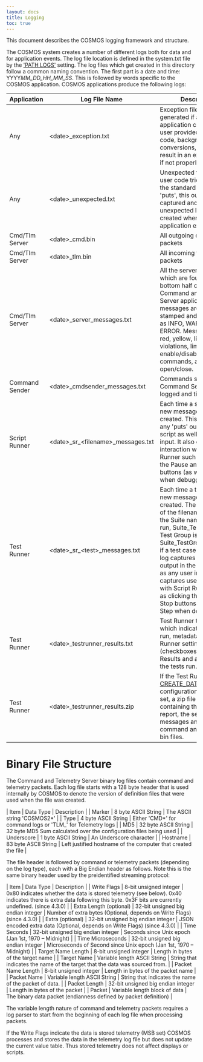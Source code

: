 ```yaml
---
layout: docs
title: Logging
toc: true
---
```


This document describes the COSMOS logging framework and structure.

The COSMOS system creates a number of different logs both for data and for application events. The log file location is defined in the system.txt file by the ['PATH LOGS'](/docs/v4/system#path) setting. The log files which get created in this directory follow a common naming convention. The first part is a date and time: YYYY*MM_DD_HH_MM_SS*. This is followed by words specific to the COSMOS application. COSMOS applications produce the following logs:

| Application    | Log File Name                            | Description                                                                                                                                                                                                                                                                                                                                                                                                                                           |
| -------------- | ---------------------------------------- | ----------------------------------------------------------------------------------------------------------------------------------------------------------------------------------------------------------------------------------------------------------------------------------------------------------------------------------------------------------------------------------------------------------------------------------------------------- |
| Any            | \<date\>\_exception.txt                  | Exception file which is generated if a COSMOS application crashes. Any user provided interface code, background tasks, conversions, etc can result in an exception file if not properly written.                                                                                                                                                                                                                                                      |
| Any            | \<date\>\_unexpected.txt                 | Unexpected text output. If user code tries to print to the standard output using 'puts', this output is captured and an unexpected log file is created when the application exits.                                                                                                                                                                                                                                                                    |
| Cmd/Tlm Server | \<date\>\_cmd.bin                        | All outgoing command packets                                                                                                                                                                                                                                                                                                                                                                                                                          |
| Cmd/Tlm Server | \<date\>\_tlm.bin                        | All incoming telemetry packets                                                                                                                                                                                                                                                                                                                                                                                                                        |
| Cmd/Tlm Server | \<date\>\_server_messages.txt            | All the server messages which are found in the bottom half of the Command and Telemetry Server application. Server messages are time stamped and categorized as INFO, WARN, or ERROR. Messages include red, yellow, limit violations, limit groups enable/disable, commands, and log file open/close.                                                                                                                                                 |
| Command Sender | \<date\>\_cmdsender_messages.txt         | Commands sent through Command Sender are logged and timestamped.                                                                                                                                                                                                                                                                                                                                                                                      |
| Script Runner  | \<date\>\_sr\_\<filename\>\_messages.txt | Each time a script is run, a new messages log file is created. This log captures any 'puts' output in the script as well as any user input. It also captures user interaction with Script Runner such as clicking the Pause and Stop buttons (as well as Step when debugging).                                                                                                                                                                        |
| Test Runner    | \<date\>\_sr\_\<test\>\_messages.txt     | Each time a test is run, a new messages log file is created. The \<test\> part of the filename is either the Suite name if a Suite is run, Suite_TestGroup if a Test Group is run, or Suite_TestGroup_TestCase if a test case is run. This log captures any 'puts' output in the script as well as any user input. It also captures user interaction with Script Runner such as clicking the Pause and Stop buttons (as well as Step when debugging). |
| Test Runner    | \<date\>\_testrunner_results.txt         | Test Runner test report which indicates the file run, metadata, Test Runner settings (checkboxes), Test Case Results and a summary of the tests run.                                                                                                                                                                                                                                                                                                  |
| Test Runner    | \<date\>\_testrunner_results.zip         | If the Test Runner [CREATE_DATA_PACKAGE](/docs/v4/test-runner#create_data_package) configuration option is set, a zip file is created containing the the test report, the server messages and the command and telemetry bin files.                                                                                                                                                                                                                    |

# Binary File Structure

The Command and Telemetry Server binary log files contain command and telemetry packets. Each log file starts with a 128 byte header that is used internally by COSMOS to denote the version of definition files that were used when the file was created.

| Item | Data Type | Description |
| Marker | 8 byte ASCII String | The ASCII string 'COSMOS2*' |
| Type | 4 byte ASCII String | Either 'CMD*' for command logs or 'TLM\_' for Telemetry logs |
| MD5 | 32 byte ASCII String | 32 byte MD5 Sum calculated over the configuration files being used |
| Underscore | 1 byte ASCII String | An Underscore character |
| Hostname | 83 byte ASCII String | Left justified hostname of the computer that created the file |

The file header is followed by command or telemetry packets (depending on the log type), each with a Big Endian header as follows. Note this is the same binary header used by the preidentified streaming protocol:

| Item | Data Type | Description |
| Write Flags | 8-bit unsigned integer | 0x80 indicates whether the data is stored telemetry (see below). 0x40 indicates there is extra data following this byte. 0x3F bits are currently undefined. (since 4.3.0) |
| Extra Length (optional) | 32-bit unsigned big endian integer | Number of extra bytes (Optional, depends on Write Flags) (since 4.3.0) |
| Extra (optional) | 32-bit unsigned big endian integer | JSON encoded extra data (Optional, depends on Write Flags) (since 4.3.0) |
| Time Seconds | 32-bit unsigned big endian integer | Seconds since Unix epoch (Jan 1st, 1970 – Midnight) |
| Time Microseconds | 32-bit unsigned big endian integer | Microseconds of Second since Unix epoch (Jan 1st, 1970 – Midnight) |
| Target Name Length | 8-bit unsigned integer | Length in bytes of the target name |
| Target Name | Variable length ASCII String | String that indicates the name of the target that the data was sourced from. |
| Packet Name Length | 8-bit unsigned integer | Length in bytes of the packet name |
| Packet Name | Variable length ASCII String | String that indicates the name of the packet of data. |
| Packet Length | 32-bit unsigned big endian integer | Length in bytes of the packet |
| Packet | Variable length block of data | The binary data packet (endianness defined by packet definition) |

The variable length nature of command and telemetry packets requires a log parser to start from the beginning of each log file when processing packets.

If the Write Flags indicate the data is stored telemetry (MSB set) COSMOS processes and stores the data in the telemetry log file but does not update the current value table. Thus stored telemetry does not affect displays or scripts.

